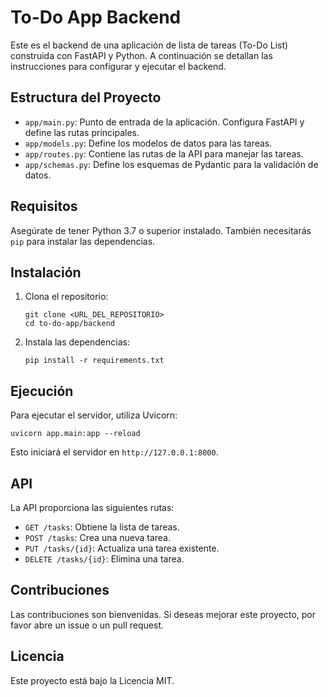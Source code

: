 # To-Do App Backend

Este es el backend de una aplicación de lista de tareas (To-Do List) construida con FastAPI y Python. A continuación se detallan las instrucciones para configurar y ejecutar el backend.

## Estructura del Proyecto

- `app/main.py`: Punto de entrada de la aplicación. Configura FastAPI y define las rutas principales.
- `app/models.py`: Define los modelos de datos para las tareas.
- `app/routes.py`: Contiene las rutas de la API para manejar las tareas.
- `app/schemas.py`: Define los esquemas de Pydantic para la validación de datos.

## Requisitos

Asegúrate de tener Python 3.7 o superior instalado. También necesitarás `pip` para instalar las dependencias.

## Instalación

1. Clona el repositorio:

   ```
   git clone <URL_DEL_REPOSITORIO>
   cd to-do-app/backend
   ```

2. Instala las dependencias:

   ```
   pip install -r requirements.txt
   ```

## Ejecución

Para ejecutar el servidor, utiliza Uvicorn:

```
uvicorn app.main:app --reload
```

Esto iniciará el servidor en `http://127.0.0.1:8000`.

## API

La API proporciona las siguientes rutas:

- `GET /tasks`: Obtiene la lista de tareas.
- `POST /tasks`: Crea una nueva tarea.
- `PUT /tasks/{id}`: Actualiza una tarea existente.
- `DELETE /tasks/{id}`: Elimina una tarea.

## Contribuciones

Las contribuciones son bienvenidas. Si deseas mejorar este proyecto, por favor abre un issue o un pull request.

## Licencia

Este proyecto está bajo la Licencia MIT.